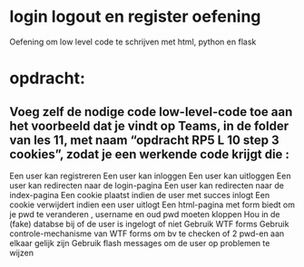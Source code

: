 # login logout en register oefening

Oefening om low level code te schrijven met html, python en flask 

# opdracht: 

## Voeg zelf de nodige code low-level-code toe aan het voorbeeld dat je vindt op Teams, in de folder van les 11, met naam “opdracht RP5 L 10 step 3 cookies”, zodat je een werkende code krijgt die :
 
Een user kan registreren
Een user kan inloggen
Een user kan uitloggen
Een user kan redirecten naar de login-pagina
Een user kan redirecten naar de index-pagina
Een cookie plaatst indien de user met succes inlogt
Een cookie verwijdert indien een user uitlogt
Een html-pagina met form biedt om je pwd te veranderen , username en oud pwd moeten kloppen
Hou in de (fake) databse bij of de user is ingelogt of niet
Gebruik WTF forms
Gebruik controle-mechanisme van WTF forms om bv te checken of 2 pwd-en aan elkaar gelijk zijn
Gebruik flash messages om de user op problemen te wijzen
